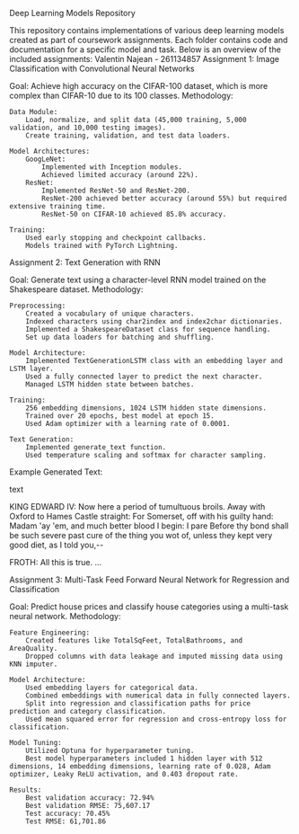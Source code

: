 Deep Learning Models Repository

This repository contains implementations of various deep learning models created as part of coursework assignments. Each folder contains code and documentation for a specific model and task. Below is an overview of the included assignments:
Valentin Najean - 261134857
Assignment 1: Image Classification with Convolutional Neural Networks

Goal: Achieve high accuracy on the CIFAR-100 dataset, which is more complex than CIFAR-10 due to its 100 classes.
Methodology:

    Data Module:
        Load, normalize, and split data (45,000 training, 5,000 validation, and 10,000 testing images).
        Create training, validation, and test data loaders.

    Model Architectures:
        GoogLeNet:
            Implemented with Inception modules.
            Achieved limited accuracy (around 22%).
        ResNet:
            Implemented ResNet-50 and ResNet-200.
            ResNet-200 achieved better accuracy (around 55%) but required extensive training time.
            ResNet-50 on CIFAR-10 achieved 85.8% accuracy.

    Training:
        Used early stopping and checkpoint callbacks.
        Models trained with PyTorch Lightning.

Assignment 2: Text Generation with RNN

Goal: Generate text using a character-level RNN model trained on the Shakespeare dataset.
Methodology:

    Preprocessing:
        Created a vocabulary of unique characters.
        Indexed characters using char2index and index2char dictionaries.
        Implemented a ShakespeareDataset class for sequence handling.
        Set up data loaders for batching and shuffling.

    Model Architecture:
        Implemented TextGenerationLSTM class with an embedding layer and LSTM layer.
        Used a fully connected layer to predict the next character.
        Managed LSTM hidden state between batches.

    Training:
        256 embedding dimensions, 1024 LSTM hidden state dimensions.
        Trained over 20 epochs, best model at epoch 15.
        Used Adam optimizer with a learning rate of 0.0001.

    Text Generation:
        Implemented generate_text function.
        Used temperature scaling and softmax for character sampling.

Example Generated Text:

text

KING EDWARD IV:
Now here a period of tumultuous broils.
Away with Oxford to Hames Castle straight:
For Somerset, off with his guilty hand:
Madam 'ay 'em, and much better blood I begin: I pare
Before thy bond shall be such severe past
cure of the thing you wot of, unless they kept very
good diet, as I told you,--

FROTH:
All this is true.
...

Assignment 3: Multi-Task Feed Forward Neural Network for Regression and Classification

Goal: Predict house prices and classify house categories using a multi-task neural network.
Methodology:

    Feature Engineering:
        Created features like TotalSqFeet, TotalBathrooms, and AreaQuality.
        Dropped columns with data leakage and imputed missing data using KNN imputer.

    Model Architecture:
        Used embedding layers for categorical data.
        Combined embeddings with numerical data in fully connected layers.
        Split into regression and classification paths for price prediction and category classification.
        Used mean squared error for regression and cross-entropy loss for classification.

    Model Tuning:
        Utilized Optuna for hyperparameter tuning.
        Best model hyperparameters included 1 hidden layer with 512 dimensions, 14 embedding dimensions, learning rate of 0.028, Adam optimizer, Leaky ReLU activation, and 0.403 dropout rate.

    Results:
        Best validation accuracy: 72.94%
        Best validation RMSE: 75,607.17
        Test accuracy: 70.45%
        Test RMSE: 61,701.86
